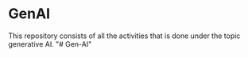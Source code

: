 # GenAI
  This repository consists of all the activities that is done under the topic generative AI.
"# Gen-AI" 
